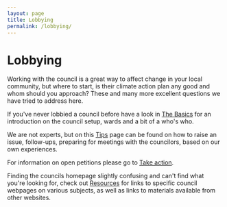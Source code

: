 ```yaml
---
layout: page
title: Lobbying
permalink: /lobbying/
---
```


# Lobbying


Working with the council is a great way to affect change in your local community, but where to start, is their climate action plan any good and whom should you approach? These and many more excellent questions we have tried to address here.

If you've never lobbied a council before have a look in [The Basics](/lobbying-basics) for an introduction on the council setup, wards and a bit of a who's who.

We are not experts, but on this [Tips](/lobbying-tips) page can be found on how to raise an issue, follow-ups, preparing for meetings with the councilors, based on our own experiences.

For information on open petitions please go to [Take action](/blog).

Finding the councils homepage slightly confusing and can't find what you're looking for, check out [Resources](/lobbying-resources) for links to specific council webpages on various subjects, as well as links to materials available from other websites.
